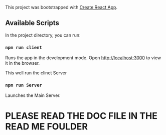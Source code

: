 This project was bootstrapped with [Create React App](https://github.com/facebook/create-react-app).

## Available Scripts

In the project directory, you can run:

### `npm run client`

Runs the app in the development mode.
Open [http://localhost:3000](http://localhost:3000) to view it in the browser.

This well run the clinet Server 

### `npm run Server`

Launches the Main Server.

#  PLEASE READ THE DOC FILE IN THE READ ME FOULDER
